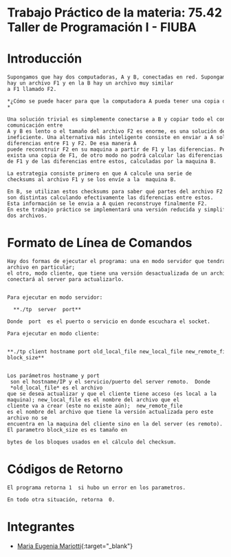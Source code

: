 # Trabajo Práctico de la materia: 75.42 Taller de Programación I - FIUBA

# Introducción  

	Supongamos que hay dos computadoras, A y B, conectadas en red. Supongamos que en la computadora A hay un archivo F1 y en la B hay un archivo muy similar a F1 llamado F2.
	  
	*¿Cómo se puede hacer para que la computadora A pueda tener una copia de F2?*
	  
	Una solución trivial es simplemente conectarse a B y copiar todo el contenido de F2 en A. Pero si el canal de comunicación entre A y B es lento o el tamaño del archivo F2 es enorme, es una solución demasiado ineficiente. Una alternativa más inteligente consiste en enviar a A solo las diferencias entre F1 y F2. De esa manera A puede reconstruir F2 en su maquina a partir de F1 y las diferencias. Pero esto requiere que en la maquina B exista una copia de F1, de otro modo no podrá calcular las diferencias entre F1 y F2. El algoritmo de rsync [1] permite sincronizar las dos versiones, reconstruyendo F2 en la maquina de A a partir de F1 y de las diferencias entre estos, calculadas por la maquina B. 
	  
	La estrategia consiste primero en que A calcule una serie de checksums al archivo F1 y se los envíe a la  maquina B.

	En B, se utilizan estos checksums para saber qué partes del archivo F2 tiene en común con F1 y qué partes  son distintas calculando efectivamente las diferencias entre estos. Esta información se le envia a A quien reconstruye finalmente F2. En este trabajo práctico se implementará una versión reducida y simplificada del algoritmo para sincronizar  dos archivos. 

# Formato de Línea de Comandos

	Hay dos formas de ejecutar el programa: una en modo servidor que tendrá la versión actualizada de un  archivo en particular; 
	el otro, modo cliente, que tiene una versión desactualizada de un archivo y se  conectará al server para actualizarlo.


	Para ejecutar en modo servidor:   

	  **./tp  server  port**     

	Donde  port  es el puerto o servicio en donde escuchara el socket.

	Para ejecutar en modo cliente:    

	  **./tp client hostname port old_local_file new_local_file new_remote_file  block_size** 


	Los parámetros hostname y port  son el hostname/IP y el servicio/puerto del server remoto.  Donde  *old_local_file* es el archivo que se desea actualizar y que el cliente tiene acceso (es local a la  maquina); new_local_file es el nombre del archivo que el cliente va a crear (este no existe aún);  new_remote_file es el nombre del archivo que tiene la versión actualizada pero este archivo no se  encuentra en la maquina del cliente sino en la del server (es remoto). El parametro block_size es es tamaño en 

	bytes de los bloques usados en el cálculo del checksum.   

# Códigos de Retorno 

	El programa retorna 1  si hubo un error en los parametros. 

	En todo otra situación, retorna  0.

# Integrantes

- [Maria Eugenia Mariotti](https://github.com/emariotti3){:target="_blank"}
